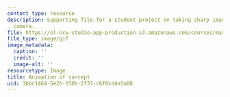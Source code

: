```yaml
---
content_type: resource
description: Supporting file for a student project on taking sharp images from a moving
  camera.
file: https://ol-ocw-studio-app-production.s3.amazonaws.com/courses/mas-531-computational-camera-and-photography-fall-2009/3bbc14645e2b150b2f37c6f8cd4a5a08_proj3_ani.gif
file_type: image/gif
image_metadata:
  caption: ''
  credit: ''
  image-alt: ''
resourcetype: Image
title: Animation of concept
uid: 3bbc1464-5e2b-150b-2f37-c6f8cd4a5a08
---
```

